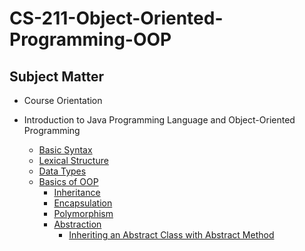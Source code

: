 # CS-211-Object-Oriented-Programming-OOP

## Subject Matter

- Course Orientation

- Introduction to Java Programming Language and Object-Oriented Programming
  - [Basic Syntax](./L2_3_Introduction_to_Java_Programming_Language_and_Object_Oriented_Programming/src/com/oop/BasicSyntax/BasicSyntax.java)
  - [Lexical Structure](./L2_3_Introduction_to_Java_Programming_Language_and_Object_Oriented_Programming/src/com/oop/LexicalStructure/LexicalStructure.java)
  - [Data Types](./L2_3_Introduction_to_Java_Programming_Language_and_Object_Oriented_Programming/src/com/oop/DataTypes/DataTypes.java)
  - [Basics of OOP](./L2_3_Introduction_to_Java_Programming_Language_and_Object_Oriented_Programming/src/com/oop/BasicOOP/BasicOOP.java)
    - [Inheritance](./L2_3_Introduction_to_Java_Programming_Language_and_Object_Oriented_Programming/src/com/oop/BasicOOP/Mammal.java)
    - [Encapsulation](./L2_3_Introduction_to_Java_Programming_Language_and_Object_Oriented_Programming/src/com/oop/BasicOOP/Dog.java)
    - [Polymorphism](./L2_3_Introduction_to_Java_Programming_Language_and_Object_Oriented_Programming/src/com/oop/BasicOOP/Bird.java)
    - [Abstraction](./L2_3_Introduction_to_Java_Programming_Language_and_Object_Oriented_Programming/src/com/oop/BasicOOP/Reptile.java)
      - [Inheriting an Abstract Class with Abstract Method](./L2_3_Introduction_to_Java_Programming_Language_and_Object_Oriented_Programming/src/com/oop/BasicOOP/Snake.java)
